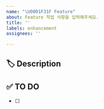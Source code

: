 ```yaml
---
name: "\U0001F31F Feature"
about: Feature 작업 사항을 입력해주세요.
title: ''
labels: enhancement
assignees: ''

---
```


## 🏷 Description
<!-- 기능 설명 -->


## ✅ TO DO
<!-- 해야 할 일 -->
- [ ]

<!-- ## 💬 ETC -->
<!-- 기타 참고 사항 -->
